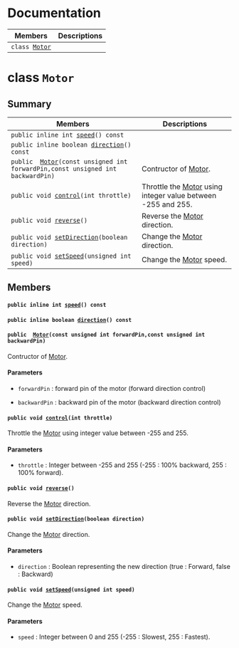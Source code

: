 # Documentation

 Members                        | Descriptions                                
--------------------------------|---------------------------------------------
`class `[`Motor`](#class_motor) | 

# class `Motor` 

## Summary

 Members                        | Descriptions                                
--------------------------------|---------------------------------------------
`public inline int `[`speed`](#class_motor_1a783b20d824e9d5e9d3b39407657c06b5)`() const` | 
`public inline boolean `[`direction`](#class_motor_1a0d1e9109147a1620ba2231572f64502d)`() const` | 
`public  `[`Motor`](#class_motor_1ab90424518c4826de76d15488ca90aeb6)`(const unsigned int forwardPin,const unsigned int backwardPin)` | Contructor of [Motor](#class_motor). 
`public void `[`control`](#class_motor_1a2efba88aedaeaab3280432b8bbe8d874)`(int throttle)` | Throttle the [Motor](#class_motor) using integer value between -255 and 255. 
`public void `[`reverse`](#class_motor_1a1e1cfdd2808f7cb6a3816b8089e135db)`()` | Reverse the [Motor](#class_motor) direction.
`public void `[`setDirection`](#class_motor_1a20f404b9f19e3bd9b24f65cfa093da8c)`(boolean direction)` | Change the [Motor](#class_motor) direction. 
`public void `[`setSpeed`](#class_motor_1a52629377895ffd22fdd60f648cb86f1a)`(unsigned int speed)` | Change the [Motor](#class_motor) speed. 

## Members

#### `public inline int `[`speed`](#class_motor_1a783b20d824e9d5e9d3b39407657c06b5)`() const` 

#### `public inline boolean `[`direction`](#class_motor_1a0d1e9109147a1620ba2231572f64502d)`() const` 

#### `public  `[`Motor`](#class_motor_1ab90424518c4826de76d15488ca90aeb6)`(const unsigned int forwardPin,const unsigned int backwardPin)` 

Contructor of [Motor](#class_motor). 
#### Parameters
* `forwardPin` : forward pin of the motor (forward direction control) 

* `backwardPin` : backward pin of the motor (backward direction control)

#### `public void `[`control`](#class_motor_1a2efba88aedaeaab3280432b8bbe8d874)`(int throttle)` 

Throttle the [Motor](#class_motor) using integer value between -255 and 255. 
#### Parameters
* `throttle` : Integer between -255 and 255 (-255 : 100% backward, 255 : 100% forward).

#### `public void `[`reverse`](#class_motor_1a1e1cfdd2808f7cb6a3816b8089e135db)`()` 

Reverse the [Motor](#class_motor) direction.

#### `public void `[`setDirection`](#class_motor_1a20f404b9f19e3bd9b24f65cfa093da8c)`(boolean direction)` 

Change the [Motor](#class_motor) direction. 
#### Parameters
* `direction` : Boolean representing the new direction (true : Forward, false : Backward)

#### `public void `[`setSpeed`](#class_motor_1a52629377895ffd22fdd60f648cb86f1a)`(unsigned int speed)` 

Change the [Motor](#class_motor) speed. 
#### Parameters
* `speed` : Integer between 0 and 255 (-255 : Slowest, 255 : Fastest).

